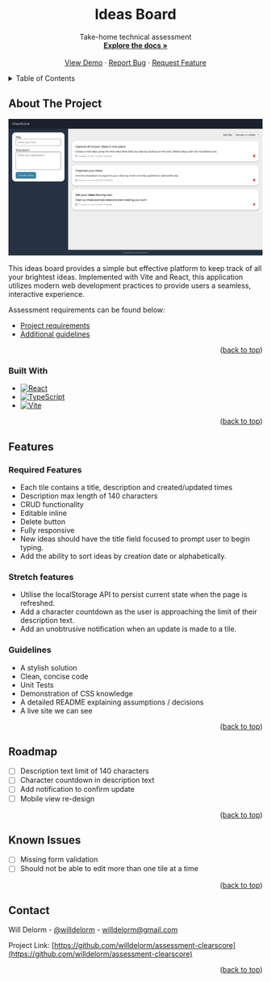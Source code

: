 <!-- README Template courtesy of: https://github.com/othneildrew/Best-README-Template/ -->
<a name="readme-top"></a>

<!-- PROJECT LOGO -->
<br />
<div align="center">
  <h1 align="center">Ideas Board</h3>

  <p align="center">
    Take-home technical assessment
    <br />
    <a href="https://github.com/willdelorm/assessment-clearscore"><strong>Explore the docs »</strong></a>
    <br />
    <br />
    <a href="https://willdelorm.github.io/assessment-clearscore/">View Demo</a>
    ·
    <a href="https://github.com/willdelorm/assessment-clearscore/issues">Report Bug</a>
    ·
    <a href="https://github.com/willdelorm/assessment-clearscore/issues">Request Feature</a>
  </p>
</div>

<!-- TABLE OF CONTENTS -->
<details>
  <summary>Table of Contents</summary>
  <ol>
    <li>
      <a href="#about-the-project">About The Project</a>
      <ul>
        <li><a href="#built-with">Built With</a></li>
      </ul>
    </li>
    <li><a href="#features">Features</a></li>
    <li><a href="#roadmap">Roadmap</a></li>
    <li><a href="#issues">Issues</a></li>
    <li><a href="#contact">Contact</a></li>
  </ol>
</details>

<!-- ABOUT THE PROJECT -->
## About The Project

[![Product Name Screen Shot][product-screenshot]](ideas-board-screenshot.png)

This ideas board provides a simple but effective platform to keep track of all your brightest ideas. Implemented with Vite and React, this application utilizes modern web development practices to provide users a seamless, interactive experience.

Assessment requirements can be found below:

* [Project requirements](https://github.com/ClearScore/tech-screen/tree/master/idea-board)
* [Additional guidelines](https://github.com/ClearScore/tech-screen#what-were-looking-for)

<p align="right">(<a href="#readme-top">back to top</a>)</p>

### Built With

* [![React][React.js]][React-url]
* [![TypeScript][TypeScript.js]][TypeScript-url]
* [![Vite][Vite.js]][Vite-url]

<p align="right">(<a href="#readme-top">back to top</a>)</p>

<!-- REQUIREMENTS -->
## Features

### Required Features

* Each tile contains a title, description and created/updated times
* Description max length of 140 characters
* CRUD functionality
* Editable inline
* Delete button
* Fully responsive
* New ideas should have the title field focused to prompt user to begin typing.
* Add the ability to sort ideas by creation date or alphabetically.

### Stretch features

* Utilise the localStorage API to persist current state when the page is refreshed.
* Add a character countdown as the user is approaching the limit of their description text.
* Add an unobtrusive notification when an update is made to a tile.

### Guidelines

* A stylish solution
* Clean, concise code
* Unit Tests
* Demonstration of CSS knowledge
* A detailed README explaining assumptions / decisions
* A live site we can see

<p align="right">(<a href="#readme-top">back to top</a>)</p>

<!-- ROADMAP -->
## Roadmap

- [ ] Description text limit of 140 characters
- [ ] Character countdown in description text
- [ ] Add notification to confirm update
- [ ] Mobile view re-design

<p align="right">(<a href="#readme-top">back to top</a>)</p>

<!-- ISSUES -->
## Known Issues

- [ ] Missing form validation
- [ ] Should not be able to edit more than one tile at a time

<p align="right">(<a href="#readme-top">back to top</a>)</p>

<!-- CONTACT -->
## Contact

Will Delorm - [@willdelorm](https://twitter.com/willdelorm) - willdelorm@gmail.com

Project Link: [https://github.com/willdelorm/assessment-clearscore](https://github.com/willdelorm/assessment-clearscore)

<p align="right">(<a href="#readme-top">back to top</a>)</p>


<!-- MARKDOWN LINKS & IMAGES -->
<!-- https://www.markdownguide.org/basic-syntax/#reference-style-links -->
[product-screenshot]: public/ideas-board-screenshot.png
[React.js]: https://img.shields.io/badge/React-20232A?style=for-the-badge&logo=react&logoColor=61DAFB
[React-url]: https://react.dev/
[TypeScript.js]: https://shields.io/badge/TypeScript-3178C6?style=for-the-badge&logo=TypeScript&logoColor=FFF
[TypeScript-url]: https://www.typescriptlang.org/
[Vite.js]: https://img.shields.io/badge/vite-%23646CFF.svg?style=for-the-badge&logo=vite&logoColor=white
[Vite-url]: https://vitejs.dev/
